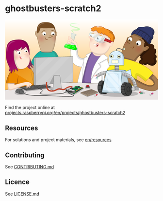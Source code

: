 # ghostbusters-scratch2

![ghostbusters-scratch2](banner.png)

Find the project online at [projects.raspberrypi.org/en/projects/ghostbusters-scratch2](https://projects.raspberrypi.org/en/projects/ghostbusters-scratch2)

## Resources
For solutions and project materials, see [en/resources](https://github.com/raspberrypilearning/ghostbusters-scratch2/tree/master/en/resources)

## Contributing
See [CONTRIBUTING.md](CONTRIBUTING.md)

## Licence
 See [LICENSE.md](LICENSE.md)